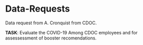 # Data-Requests

Data request from A. Cronquist from CDOC. 

**TASK**: Evaluate the COVID-19 Among CDOC employees and for assessessment of booster recomendations. 
